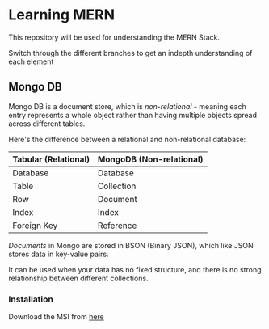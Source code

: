 # Learning MERN

This repository will be used for understanding the MERN Stack.

Switch through the different branches to get an indepth understanding of each element

## Mongo DB

Mongo DB is a document store, which is *non-relational* - meaning each entry represents a whole object rather than having multiple objects spread across different tables.

Here's the difference between a relational and non-relational database:

| Tabular (Relational) | MongoDB (Non-relational)|
| --- | ---|
| Database | Database|
|Table | Collection|
|Row | Document|
|Index| Index|
|Foreign Key| Reference|

*Documents* in Mongo are stored in BSON (Binary JSON), which like JSON stores data in key-value pairs.

It can be used when your data has no fixed structure, and there is no strong relationship between different collections.
### Installation

Download the MSI from [here](https://www.mongodb.com/download-center/community)